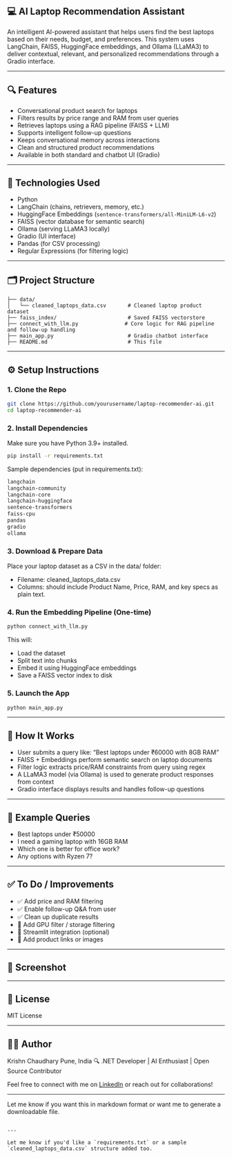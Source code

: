 ## 💻 AI Laptop Recommendation Assistant

An intelligent AI-powered assistant that helps users find the best laptops based on their needs, budget, and preferences. This system uses LangChain, FAISS, HuggingFace embeddings, and Ollama (LLaMA3) to deliver contextual, relevant, and personalized recommendations through a Gradio interface.

---

## 🔍 Features

* Conversational product search for laptops
* Filters results by price range and RAM from user queries
* Retrieves laptops using a RAG pipeline (FAISS + LLM)
* Supports intelligent follow-up questions
* Keeps conversational memory across interactions
* Clean and structured product recommendations
* Available in both standard and chatbot UI (Gradio)

---

## 🧠 Technologies Used

* Python
* LangChain (chains, retrievers, memory, etc.)
* HuggingFace Embeddings (`sentence-transformers/all-MiniLM-L6-v2`)
* FAISS (vector database for semantic search)
* Ollama (serving LLaMA3 locally)
* Gradio (UI interface)
* Pandas (for CSV processing)
* Regular Expressions (for filtering logic)

---

## 🗂 Project Structure

```
├── data/
│   └── cleaned_laptops_data.csv       # Cleaned laptop product dataset
├── faiss_index/                       # Saved FAISS vectorstore
├── connect_with_llm.py               # Core logic for RAG pipeline and follow-up handling
├── main_app.py                        # Gradio chatbot interface
├── README.md                          # This file
```

---

## ⚙️ Setup Instructions

### 1. Clone the Repo

```bash
git clone https://github.com/yourusername/laptop-recommender-ai.git
cd laptop-recommender-ai
```

### 2. Install Dependencies

Make sure you have Python 3.9+ installed.

```bash
pip install -r requirements.txt
```

Sample dependencies (put in requirements.txt):

```txt
langchain
langchain-community
langchain-core
langchain-huggingface
sentence-transformers
faiss-cpu
pandas
gradio
ollama
```

### 3. Download & Prepare Data

Place your laptop dataset as a CSV in the data/ folder:

* Filename: cleaned\_laptops\_data.csv
* Columns: should include Product Name, Price, RAM, and key specs as plain text.

### 4. Run the Embedding Pipeline (One-time)

```bash
python connect_with_llm.py
```

This will:

* Load the dataset
* Split text into chunks
* Embed it using HuggingFace embeddings
* Save a FAISS vector index to disk

### 5. Launch the App

```bash
python main_app.py
```

---

## 🧠 How It Works

* User submits a query like: “Best laptops under ₹60000 with 8GB RAM”
* FAISS + Embeddings perform semantic search on laptop documents
* Filter logic extracts price/RAM constraints from query using regex
* A LLaMA3 model (via Ollama) is used to generate product responses from context
* Gradio interface displays results and handles follow-up questions

---

## 💬 Example Queries

* Best laptops under ₹50000
* I need a gaming laptop with 16GB RAM
* Which one is better for office work?
* Any options with Ryzen 7?

---

## ✅ To Do / Improvements

* ✅ Add price and RAM filtering
* ✅ Enable follow-up Q\&A from user
* ✅ Clean up duplicate results
* 🔄 Add GPU filter / storage filtering
* 🔄 Streamlit integration (optional)
* 🔄 Add product links or images

---

## 📸 Screenshot

<!-- Add a screenshot of the app UI here if available -->

---

## 📄 License

MIT License

---

## 🙋‍♂️ Author

Krishn Chaudhary
Pune, India
🔍 .NET Developer | AI Enthusiast | Open Source Contributor

Feel free to connect with me on [LinkedIn](https://linkedin.com/in/your-profile) or reach out for collaborations!

---

Let me know if you want this in markdown format or want me to generate a downloadable file.


```

---

Let me know if you'd like a `requirements.txt` or a sample `cleaned_laptops_data.csv` structure added too.
```

